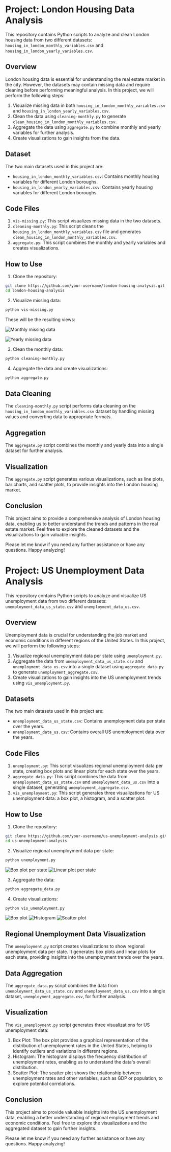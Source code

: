 # Project: London Housing Data Analysis

This repository contains Python scripts to analyze and clean London housing data from two different datasets: `housing_in_london_monthly_variables.csv` and `housing_in_london_yearly_variables.csv`.

## Overview

London housing data is essential for understanding the real estate market in the city. However, the datasets may contain missing data and require cleaning before performing meaningful analysis. In this project, we will perform the following steps:

1. Visualize missing data in both `housing_in_london_monthly_variables.csv` and `housing_in_london_yearly_variables.csv`.
2. Clean the data using `cleaning-monthly.py` to generate `clean_housing_in_london_monthly_variables.csv`.
3. Aggregate the data using `aggregate.py` to combine monthly and yearly variables for further analysis.
4. Create visualizations to gain insights from the data.

## Dataset

The two main datasets used in this project are:
- `housing_in_london_monthly_variables.csv`: Contains monthly housing variables for different London boroughs.
- `housing_in_london_yearly_variables.csv`: Contains yearly housing variables for different London boroughs.

## Code Files

1. `vis-missing.py`: This script visualizes missing data in the two datasets.
2. `cleaning-monthly.py`: This script cleans the `housing_in_london_monthly_variables.csv` file and generates `clean_housing_in_london_monthly_variables.csv`.
3. `aggregate.py`: This script combines the monthly and yearly variables and creates visualizations.

## How to Use

1. Clone the repository:

```bash
git clone https://github.com/your-username/london-housing-analysis.git
cd london-housing-analysis
```

2. Visualize missing data:

```bash
python vis-missing.py
```

These will be the resulting views:


![Monthly missing data](https://github.com/adodea8991/01-Data-Science/blob/main/00-UK-Housing/Missing-monthly.png)


![Yearly missing data](https://github.com/adodea8991/01-Data-Science/blob/main/00-UK-Housing/Missing-yearly.png)

3. Clean the monthly data:

```bash
python cleaning-monthly.py
```

4. Aggregate the data and create visualizations:

```bash
python aggregate.py
```

## Data Cleaning

The `cleaning-monthly.py` script performs data cleaning on the `housing_in_london_monthly_variables.csv` dataset by handling missing values and converting data to appropriate formats.

## Aggregation

The `aggregate.py` script combines the monthly and yearly data into a single dataset for further analysis.

## Visualization

The `aggregate.py` script generates various visualizations, such as line plots, bar charts, and scatter plots, to provide insights into the London housing market.

## Conclusion

This project aims to provide a comprehensive analysis of London housing data, enabling us to better understand the trends and patterns in the real estate market. Feel free to explore the cleaned datasets and the visualizations to gain valuable insights.

Please let me know if you need any further assistance or have any questions. Happy analyzing!






# Project: US Unemployment Data Analysis

This repository contains Python scripts to analyze and visualize US unemployment data from two different datasets: `unemployment_data_us_state.csv` and `unemployment_data_us.csv`.

## Overview

Unemployment data is crucial for understanding the job market and economic conditions in different regions of the United States. In this project, we will perform the following steps:

1. Visualize regional unemployment data per state using `unemployment.py`.
2. Aggregate the data from `unemployment_data_us_state.csv` and `unemployment_data_us.csv` into a single dataset using `aggregate_data.py` to generate `unemployment_aggregate.csv`.
3. Create visualizations to gain insights into the US unemployment trends using `vis_unemployment.py`.

## Datasets

The two main datasets used in this project are:
- `unemployment_data_us_state.csv`: Contains unemployment data per state over the years.
- `unemployment_data_us.csv`: Contains overall US unemployment data over the years.

## Code Files

1. `unemployment.py`: This script visualizes regional unemployment data per state, creating box plots and linear plots for each state over the years.
2. `aggregate_data.py`: This script combines the data from `unemployment_data_us_state.csv` and `unemployment_data_us.csv` into a single dataset, generating `unemployment_aggregate.csv`.
3. `vis_unemployment.py`: This script generates three visualizations for US unemployment data: a box plot, a histogram, and a scatter plot.

## How to Use

1. Clone the repository:

```bash
git clone https://github.com/your-username/us-unemployment-analysis.git
cd us-unemployment-analysis
```

2. Visualize regional unemployment data per state:

```bash
python unemployment.py
```

![Box plot per state](https://github.com/adodea8991/01-Data-Science/blob/main/00-US-Unemployement/F1-Distribution-per-State.png)
![Linear plot per state](https://github.com/adodea8991/01-Data-Science/blob/main/00-US-Unemployement/F2-Rates-per-Day.png)


3. Aggregate the data:

```bash
python aggregate_data.py
```

4. Create visualizations:

```bash
python vis_unemployment.py
```

![Box plot](https://github.com/adodea8991/01-Data-Science/blob/main/00-US-Unemployement/box-plot.png)
![Histogram](https://github.com/adodea8991/01-Data-Science/blob/main/00-US-Unemployement/histogram.png)
![Scatter plot](https://github.com/adodea8991/01-Data-Science/blob/main/00-US-Unemployement/scatter-plot.png)


## Regional Unemployment Data Visualization

The `unemployment.py` script creates visualizations to show regional unemployment data per state. It generates box plots and linear plots for each state, providing insights into the unemployment trends over the years.

## Data Aggregation

The `aggregate_data.py` script combines the data from `unemployment_data_us_state.csv` and `unemployment_data_us.csv` into a single dataset, `unemployment_aggregate.csv`, for further analysis.

## Visualization

The `vis_unemployment.py` script generates three visualizations for US unemployment data:

1. Box Plot: The box plot provides a graphical representation of the distribution of unemployment rates in the United States, helping to identify outliers and variations in different regions.
2. Histogram: The histogram displays the frequency distribution of unemployment rates, enabling us to understand the data's overall distribution.
3. Scatter Plot: The scatter plot shows the relationship between unemployment rates and other variables, such as GDP or population, to explore potential correlations.

## Conclusion

This project aims to provide valuable insights into the US unemployment data, enabling a better understanding of regional employment trends and economic conditions. Feel free to explore the visualizations and the aggregated dataset to gain further insights.

Please let me know if you need any further assistance or have any questions. Happy analyzing!